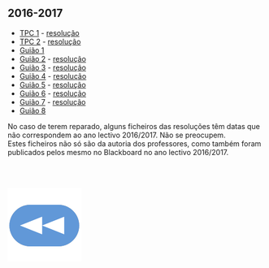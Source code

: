 ## 2016-2017
* [TPC 1](TPC1-AC.pdf) - [resolução](TPC1-AC-resolucao.pdf)
* [TPC 2](TPC2-AC.pdf) - [resolução](TPC2-AC-resolucao.pdf)
* [Guião 1](Guião-I(1).pdf)
* [Guião 2](Guião-II.pdf) - [resolução](Guiao-II-SC1516-resolucao.pdf)
* [Guião 3](Guião-III-SC0809.pdf) - [resolução](Guiao-3-r(1).pdf)
* [Guião 4](Guião-IV.pdf) - [resolução](Guião-IV-SC1516-resolucao.pdf)
* [Guião 5](Guião-V-SC0809.pdf) - [resolução](Guião-V-SC1516-resolucao.pdf)
* [Guião 6](Guião-VI-SC0809.pdf) - [resolução](Guião-VI-SC1415-r.pdf)
* [Guião 7](Guião-VII-SC1415.pdf) - [resolução](Guião-VII-SC1415-r.pdf)
* [Guião 8](Guião-VIII-SC1415.pdf)

No caso de terem reparado, alguns ficheiros das resoluções têm datas que não correspondem ao ano lectivo 2016/2017. Não se preocupem.
<br>Estes ficheiros não só são da autoria dos professores, como também foram publicados pelos mesmo no Blackboard no ano lectivo 2016/2017.

<br><br>

[![retroceder](https://github.com/David81820/Recursos-LCC/blob/main/Rewind-Button-PNG-Pic.png)](https://david81820.github.io/Recursos-LCC/1ano/2sem/SC)
